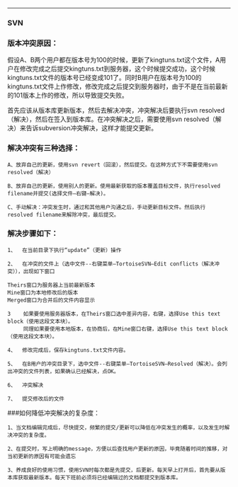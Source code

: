 ------
### SVN ###
### 版本冲突原因：
假设A、B两个用户都在版本号为100的时候，更新了kingtuns.txt这个文件，A用户在修改完成之后提交kingtuns.txt到服务器，这个时候提交成功，这个时候kingtuns.txt文件的版本号已经变成101了。同时B用户在版本号为100的kingtuns.txt文件上作修改，修改完成之后提交到服务器时，由于不是在当前最新的101版本上作的修改，所以导致提交失败。


首先应该从版本库更新版本，然后去解决冲突，冲突解决后要执行svn resolved（解决），然后在签入到版本库。在冲突解决之后，需要使用svn resolved（解决）来告诉subversion冲突解决，这样才能提交更新。

### 解决冲突有三种选择：
 
	A、放弃自己的更新，使用svn revert（回滚），然后提交。在这种方式下不需要使用svn resolved（解决）
 
	B、放弃自己的更新，使用别人的更新。使用最新获取的版本覆盖目标文件，执行resolved filename并提交(选择文件—右键—解决)。
 
	C、手动解决：冲突发生时，通过和其他用户沟通之后，手动更新目标文件。然后执行resolved filename来解除冲突，最后提交。

### 解决步骤如下：

	1、  在当前目录下执行“update”（更新）操作

	2、  在冲突的文件上（选中文件--右键菜单—TortoiseSVN—Edit conflicts（解决冲突）），出现如下窗口
	 
	Theirs窗口为服务器上当前最新版本
	Mine窗口为本地修改后的版本
	Merged窗口为合并后的文件内容显示

	3    如果要使用服务器版本，在Theirs窗口选中差异内容，右键，选择Use this text block（使用这段文本块）。
		 同理如果要使用本地版本，在协商后，在Mine窗口右键，选择Use this text block（使用这段文本块）。

	4、  修改完成后，保存kingtuns.txt文件内容。
 
	5、  在B用户的冲突目录下，选中文件--右键菜单—TortoiseSVN—Resolved（解决）。会列出冲突的文件列表，如果确认已经解决，点OK。

	6、  冲突解决

	7、  提交修改后的文件
###如何降低冲突解决的复杂度：

	1、当文档编辑完成后，尽快提交，频繁的提交/更新可以降低在冲突发生的概率，以及发生时解决冲突的复杂度。

	2、在提交时，写上明确的message，方便以后查找用户更新的原因，毕竟随着时间的推移，对当初更新的原因有可能会遗忘

	3、养成良好的使用习惯，使用SVN时每次都是先提交，后更新。每天早上打开后，首先要从版本库获取最新版本。每天下班前必须将已经编辑过的文档都提交到版本库。
